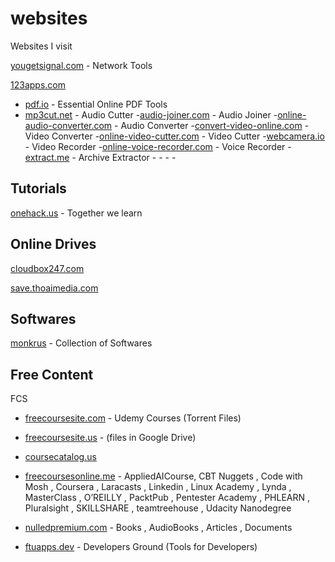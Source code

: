 # websites
 Websites I visit



[yougetsignal.com](https://www.yougetsignal.com/) - Network Tools

[123apps.com](https://123apps.com/)
- [pdf.io](https://pdf.io/) - Essential Online PDF Tools
- [mp3cut.net](https://mp3cut.net/) - Audio Cutter
-[audio-joiner.com](https://audio-joiner.com/) - Audio Joiner
-[online-audio-converter.com](https://online-audio-converter.com/) - Audio Converter
-[convert-video-online.com](https://convert-video-online.com/) - Video Converter
-[online-video-cutter.com](https://online-video-cutter.com/) - Video Cutter 
-[webcamera.io](https://webcamera.io/) - Video Recorder
-[online-voice-recorder.com](https://online-voice-recorder.com/) - Voice Recorder
-[extract.me](https://extract.me/) - Archive Extractor
-[]() - 
-[]() - 

## Tutorials

[onehack.us](https://onehack.us/) - Together we learn

## Online Drives

[cloudbox247.com](https://www.cloudbox247.com/)

[save.thoaimedia.com](https://save.thoaimedia.com/index.php?error=Cannot+login%3A+%5B-8%5D+The+upload+target+URL+you+are+trying+to+access+has+expired.+Please+request+a+fresh+one.)


## Softwares

[monkrus](http://w12.monkrus.ws/) - Collection of Softwares


## Free Content

FCS
- [freecoursesite.com](http://freecoursesite.com/) - Udemy Courses (Torrent Files)

- [freecoursesite.us](https://freecoursesite.us/) - (files in Google Drive)

- [coursecatalog.us](https://coursecatalog.us/)

- [freecoursesonline.me](https://www.freecoursesonline.me/) - AppliedAICourse, CBT Nuggets
, Code with Mosh
, Coursera
, Laracasts
, Linkedin
, Linux Academy
, Lynda
, MasterClass
, O’REILLY
, PacktPub
, Pentester Academy
, PHLEARN
, Pluralsight
, SKILLSHARE
, teamtreehouse
, Udacity Nanodegree

- [nulledpremium.com](https://nulledpremium.com/) - Books
, AudioBooks
, Articles
, Documents

- [ftuapps.dev](https://ftuapps.dev/) - Developers Ground (Tools for Developers)
